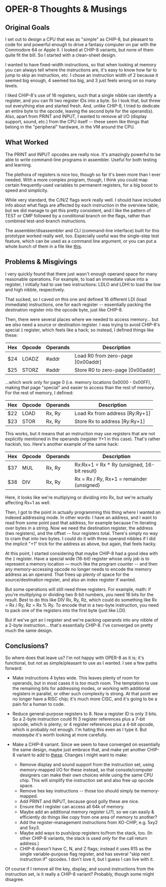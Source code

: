 # OPER-8 Thoughts & Musings

## Original Goals

I set out to design a CPU that was as "simple" as CHIP-8, but pleasant to code for and powerful enough to drive a fantasy computer on par with the Commodore 64 or Apple II.  I looked at CHIP-8 variants, but none of them quite fit the bill.  So I started with a clean-sheet design.

I wanted to have fixed-width instructions, so that when looking at memory you can always tell where the instructions are, it's easy to know how far to jump to skip an instruction, etc.  I chose an instruction width of 2 because it seemed big enough, 4 seemed too big, and 3 just feels wrong on so many levels.

I liked CHIP-8's use of 16 registers, such that a single nibble can identify a register, and you can fit two register IDs into a byte.  So I took that, but threw out everything else and started fresh.  And, unlike CHIP-8, I tried to dedicate an entire byte to the opcode, leaving the second byte for the operand(s).  Also, apart from PRINT and INPUT, I wanted to remove all I/O (display support, sound, etc.) from the CPU itself -- these seem like things that belong in the "peripheral" hardware, in the VM around the CPU.

## What Worked

The PRINT and INPUT opcodes are really nice.  It's amazingly powerful to be able to write command-line programs in assembler.  Useful for both testing and learning.

The plethora of registers is nice too, though so far it's been more than I ever needed.  With a more complex program, though, I think you could map certain frequently-used variables to permanent registers, for a big boost to speed and simplicity.

While very standard, the C/N/Z flags work really well.  I should have included info about what flags are affected by each instruction in the overview table, but we did manage to get this pretty consistent, and I like the pattern of TEST or CMP followed by a conditional branch on the flags, rather than combined test-and-branch instructions.

The assembler/disassembler and CLI (command-line interface) built for this prototype worked really well, too.  Especially useful was the single-step test feature, which can be used as a command line argument, or you can put a whole bunch of them in a file like [this](tests/basic.txt).

## Problems & Misgivings

I very quickly found that there just wasn't enough operand space for many reasonable operations.  For example, to load an immediate value into a register, I initially had to use two instructions: LDLO and LDHI to load the low and high nibble, respectively.

That sucked, so I caved on this one and defined 16 different LDI (load immediate) instructions, one for each register -- essentially packing the destination register into the opcode byte, just like CHIP-8.

Then, there were several places where we needed to access memory... but we _also_ need a source or destination register.  I was trying to avoid CHIP-8's special `I` register, which feels like a hack; so instead, I defined things like these:

| Hex | Opcode | Operands | Description |
|-----|--------|----------|-------------|
| $24 | LOADZ | #addr | Load R0 from zero-page [0x00addr] |
| $25 | STORZ | #addr | Store R0 to zero-page [0x00addr] |

...which work only for page 0 (i.e. memory locations 0x0000 - 0x00FF), making that page "special" and easier to access than the rest of memory.  For the rest of memory, I defined:

| Hex | Opcode | Operands | Description |
|-----|--------|----------|-------------|
| $22 | LOAD | Rx, Ry | Load Rx from address [Ry:Ry+1] |
| $23 | STOR | Rx, Ry | Store Rx to address [Ry:Ry+1] |

This works, but it means that an instruction may use registers that are not explicitly mentioned in the operands (register Y+1 in this case).  That's rather hackish, too.  Here's another example of the same hack:

| Hex | Opcode | Operands | Description |
|-----|--------|----------|-------------|
| $37 | MUL | Rx, Ry | Rx:Rx+1 = Rx * Ry (unsigned, 16-bit result) |
| $38 | DIV | Rx, Ry | Rx = Rx / Ry, Rx+1 = remainder (unsigned) |

Here, it looks like we're multiplying or dividing into Rx, but we're actually affecting Rx+1 as well.

Then, I got to the point in actually programming this thing where I wanted an indexed addressing mode.  In other words: I have an address, and I want to read from some point past that address, for example because I'm iterating over bytes in a string.  Now we need the destination register, the address (two registers), and the offset -- four registers total.  There's simply no way to cram that into two bytes.  I could do it with three operand nibbles if I did the implicit "+1" trick for the address as above, but again, that feels hacky.

At this point, I started considering that maybe CHIP-8 had a good idea with the `I` register.  Have a special wide (16-bit) register whose only job is to represent a memory location — much like the program counter -- and then any memory-accessing opcode no longer needs to encode the memory address as an operand.  That frees up plenty of space for the source/destination register, and also an index register if wanted.

But some operations will still need three registers.  For example, math: if you're multiplying or dividing two 8-bit numbers, you need 16 bits for the result.  Best to do this like DIV Rx, Ry, Rz, which could do something like Rx = Rx / Ry, Rz = Rx % Ry.  To encode that in a two-byte instruction, you need to pack one of the registers into the first byte (just like LDI).

But if we've got an I register and we're packing operands into any nibble of a 2-byte instruction... that's essentially CHIP-8.  I've converged on pretty much the same design.

## Conclusions?

So where does that leave us?  I'm not happy with OPER-8 as it is; it's functional, but not as simple/pleasant to use as I wanted.  I see a few paths forward:

- Make instructions 4 bytes wide.  This leaves plenty of room for operands, but in most cases it is _too_ much room.  The temptation to use the remaining bits for addressing modes, or working with additional registers in parallel, or other such complexity is strong.  At that point we no longer have a RISC chip; it's much more CISC, and it's going to be a pain for a human to code.

- Reduce general-purpose registers to 8.  Now a register ID is only 3 bits.  So a 2-byte instruction could fit 3 register references plus a 7-bit opcode, which is plenty; or 4 register references plus a 4-bit opcode, which is probably not enough.  I'm hating this even as I type it.  But _maaaaybe_ it's worth looking at more carefully.

- Make a CHIP-8 variant.  Since we seem to have converged on essentially the same design, maybe just embrace that, and make yet another CHIP-8 variant to add to [these](https://chip8.gulrak.net/).  Changes I might want to make:
  - Remove display and sound support from the instruction set, using memory-mapped I/O for these instead, so that console/computer designers can make their own choices while using the same CPU chip.  This will simplify the instruction set and also free up opcode space.
  - Remove hex key instructions -- those too should simply be memory-mapped.
  - Add PRINT and INPUT, because good golly these are nice.
  - Ensure the I register can access all 64k of memory.
  - Maybe add an additional memory register (J?), so we can easily & efficiently do things like copy from one area of memory to another?
  - Add the register-management instructions from XO-CHIP, e.g. 5xy2 and 5xy3.
  - Maybe add ways to push/pop registers to/from the stack, too.  (In other CHIP-8 variants, the stack is used *only* for the call return address.)
  - CHIP-8 doesn't have C, N, and Z flags; instead it uses R15 as the single variable-purpose flag register, and has several "skip next instruction if" opcodes.  I don't love it, but I guess I can live with it.
  
Of course if I remove all the key, display, and sound instructions from the instruction set, is it really a CHIP-8 variant?  Probably, though some might disagree.

